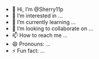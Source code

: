 - 👋 Hi, I’m @Sherry11p
- 👀 I’m interested in ...
- 🌱 I’m currently learning ...
- 💞️ I’m looking to collaborate on ...
- 📫 How to reach me ...
- 😄 Pronouns: ...
- ⚡ Fun fact: ...

<!---
Sherry11p/Sherry11p is a ✨ special ✨ repository because its `README.md` (this file) appears on your GitHub profile.
You can click the Preview link to take a look at your changes.
--->
